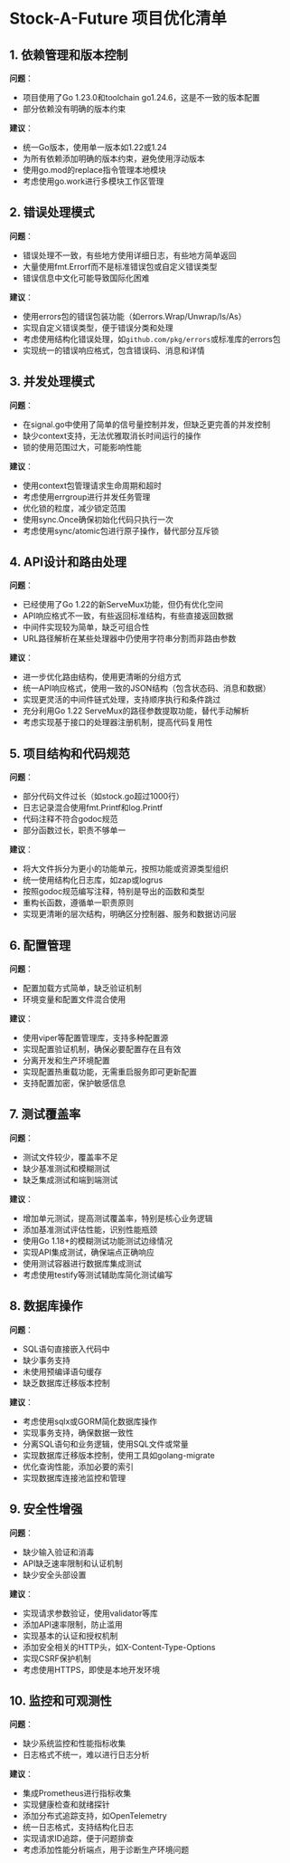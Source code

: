 # Stock-A-Future 项目优化清单

## 1. 依赖管理和版本控制

**问题**：
- 项目使用了Go 1.23.0和toolchain go1.24.6，这是不一致的版本配置
- 部分依赖没有明确的版本约束

**建议**：
- 统一Go版本，使用单一版本如1.22或1.24
- 为所有依赖添加明确的版本约束，避免使用浮动版本
- 使用go.mod的replace指令管理本地模块
- 考虑使用go.work进行多模块工作区管理

## 2. 错误处理模式

**问题**：
- 错误处理不一致，有些地方使用详细日志，有些地方简单返回
- 大量使用fmt.Errorf而不是标准错误包或自定义错误类型
- 错误信息中文化可能导致国际化困难

**建议**：
- 使用errors包的错误包装功能（如errors.Wrap/Unwrap/Is/As）
- 实现自定义错误类型，便于错误分类和处理
- 考虑使用结构化错误处理，如`github.com/pkg/errors`或标准库的errors包
- 实现统一的错误响应格式，包含错误码、消息和详情

## 3. 并发处理模式

**问题**：
- 在signal.go中使用了简单的信号量控制并发，但缺乏更完善的并发控制
- 缺少context支持，无法优雅取消长时间运行的操作
- 锁的使用范围过大，可能影响性能

**建议**：
- 使用context包管理请求生命周期和超时
- 考虑使用errgroup进行并发任务管理
- 优化锁的粒度，减少锁定范围
- 使用sync.Once确保初始化代码只执行一次
- 考虑使用sync/atomic包进行原子操作，替代部分互斥锁

## 4. API设计和路由处理

**问题**：
- 已经使用了Go 1.22的新ServeMux功能，但仍有优化空间
- API响应格式不一致，有些返回标准结构，有些直接返回数据
- 中间件实现较为简单，缺乏可组合性
- URL路径解析在某些处理器中仍使用字符串分割而非路由参数

**建议**：
- 进一步优化路由结构，使用更清晰的分组方式
- 统一API响应格式，使用一致的JSON结构（包含状态码、消息和数据）
- 实现更灵活的中间件链式处理，支持顺序执行和条件跳过
- 充分利用Go 1.22 ServeMux的路径参数提取功能，替代手动解析
- 考虑实现基于接口的处理器注册机制，提高代码复用性

## 5. 项目结构和代码规范

**问题**：
- 部分代码文件过长（如stock.go超过1000行）
- 日志记录混合使用fmt.Printf和log.Printf
- 代码注释不符合godoc规范
- 部分函数过长，职责不够单一

**建议**：
- 将大文件拆分为更小的功能单元，按照功能或资源类型组织
- 统一使用结构化日志库，如zap或logrus
- 按照godoc规范编写注释，特别是导出的函数和类型
- 重构长函数，遵循单一职责原则
- 实现更清晰的层次结构，明确区分控制器、服务和数据访问层

## 6. 配置管理

**问题**：
- 配置加载方式简单，缺乏验证机制
- 环境变量和配置文件混合使用

**建议**：
- 使用viper等配置管理库，支持多种配置源
- 实现配置验证机制，确保必要配置存在且有效
- 分离开发和生产环境配置
- 实现配置热重载功能，无需重启服务即可更新配置
- 支持配置加密，保护敏感信息

## 7. 测试覆盖率

**问题**：
- 测试文件较少，覆盖率不足
- 缺少基准测试和模糊测试
- 缺乏集成测试和端到端测试

**建议**：
- 增加单元测试，提高测试覆盖率，特别是核心业务逻辑
- 添加基准测试评估性能，识别性能瓶颈
- 使用Go 1.18+的模糊测试功能测试边缘情况
- 实现API集成测试，确保端点正确响应
- 使用测试容器进行数据库集成测试
- 考虑使用testify等测试辅助库简化测试编写

## 8. 数据库操作

**问题**：
- SQL语句直接嵌入代码中
- 缺少事务支持
- 未使用预编译语句缓存
- 缺乏数据库迁移版本控制

**建议**：
- 考虑使用sqlx或GORM简化数据库操作
- 实现事务支持，确保数据一致性
- 分离SQL语句和业务逻辑，使用SQL文件或常量
- 实现数据库迁移版本控制，使用工具如golang-migrate
- 优化查询性能，添加必要的索引
- 实现数据库连接池监控和管理

## 9. 安全性增强

**问题**：
- 缺少输入验证和消毒
- API缺乏速率限制和认证机制
- 缺少安全头部设置

**建议**：
- 实现请求参数验证，使用validator等库
- 添加API速率限制，防止滥用
- 实现基本的认证和授权机制
- 添加安全相关的HTTP头，如X-Content-Type-Options
- 实现CSRF保护机制
- 考虑使用HTTPS，即使是本地开发环境

## 10. 监控和可观测性

**问题**：
- 缺少系统监控和性能指标收集
- 日志格式不统一，难以进行日志分析

**建议**：
- 集成Prometheus进行指标收集
- 实现健康检查和就绪探针
- 添加分布式追踪支持，如OpenTelemetry
- 统一日志格式，支持结构化日志
- 实现请求ID追踪，便于问题排查
- 考虑添加性能分析端点，用于诊断生产环境问题